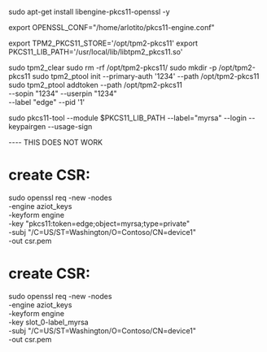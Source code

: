 sudo apt-get install libengine-pkcs11-openssl -y

export OPENSSL_CONF="/home/arlotito/pkcs11-engine.conf"

export TPM2_PKCS11_STORE='/opt/tpm2-pkcs11'
export PKCS11_LIB_PATH='/usr/local/lib/libtpm2_pkcs11.so'

sudo tpm2_clear
sudo rm -rf /opt/tpm2-pkcs11/
sudo mkdir -p /opt/tpm2-pkcs11
sudo tpm2_ptool init --primary-auth '1234' --path /opt/tpm2-pkcs11
sudo tpm2_ptool addtoken --path /opt/tpm2-pkcs11 \
        --sopin "1234" --userpin "1234" \
        --label "edge" --pid '1'

sudo pkcs11-tool --module $PKCS11_LIB_PATH --label="myrsa" --login --keypairgen --usage-sign


---- THIS DOES NOT WORK


# create CSR:
sudo openssl req -new -nodes \
    -engine aziot_keys \
    -keyform engine \
    -key "pkcs11:token=edge;object=myrsa;type=private" \
    -subj "/C=US/ST=Washington/O=Contoso/CN=device1" \
    -out csr.pem

# create CSR:
sudo openssl req -new -nodes \
    -engine aziot_keys \
    -keyform engine \
    -key slot_0-label_myrsa \
    -subj "/C=US/ST=Washington/O=Contoso/CN=device1" \
    -out csr.pem